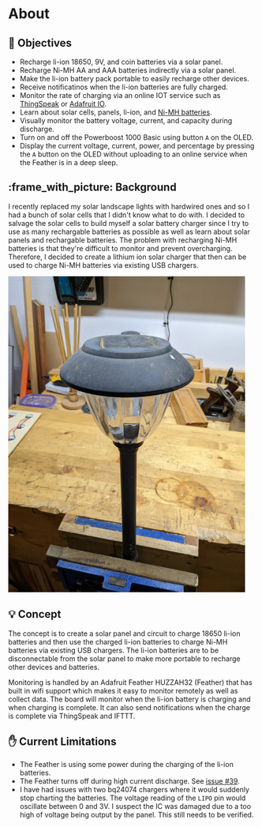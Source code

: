# About

## :goal_net: Objectives

- Recharge li-ion 18650, 9V, and coin batteries via a solar panel.
- Recharge Ni-MH AA and AAA batteries indirectly via a solar panel.
- Make the li-ion battery pack portable to easily recharge other devices.
- Receive notificatinos when the li-ion batteries are fully charged.
- Monitor the rate of charging via an online IOT service such as
  [ThingSpeak][1] or [Adafruit IO][2].
- Learn about solar cells, panels, li-ion, and [Ni-MH batteries][3].
- Visually monitor the battery voltage, current, and capacity during discharge.
- Turn on and off the Powerboost 1000 Basic using button `A` on the OLED.
- Display the current voltage, current, power, and percentage by pressing the
  `A` button on the OLED without uploading to an online service when the
  Feather is in a deep sleep.

## :frame_with_picture: Background

I recently replaced my solar landscape lights with hardwired ones and so I had a
bunch of solar cells that I didn't know what to do with. I decided to salvage
the solar cells to build myself a solar battery charger since I try to use as
many rechargable batteries as possible as well as learn about solar panels and
rechargable batteries. The problem with recharging Ni-MH batteries is that
they're difficult to monitor and prevent overcharging. Therefore, I decided to
create a lithium ion solar charger that then can be used to charge Ni-MH
batteries via existing USB chargers.

<img src="../assets/images/1.jpg" width="480">

## :bulb: Concept

The concept is to create a solar panel and circuit to charge 18650 li-ion
batteries and then use the charged li-ion batteries to charge Ni-MH batteries
via existing USB chargers. The li-ion batteries are to be disconnectable from
the solar panel to make more portable to recharge other devices and batteries.

Monitoring is handled by an Adafruit Feather HUZZAH32 (Feather) that has built in
wifi support which makes it easy to monitor remotely as well as collect data.
The board will monitor when the li-ion battery is charging and when charging is
complete. It can also send notifications when the charge is complete via
ThingSpeak and IFTTT.

## :raised_hand: Current Limitations

- The Feather is using some power during the charging of the li-ion batteries.
- The Feather turns off during high current discharge. See [issue #39][4].
- I have had issues with two bq24074 chargers where it would suddenly stop
  charting the batteries. The voltage reading of the `LIPO` pin would
  oscillate between 0 and 3V. I suspect the IC was damaged due to a too
  high of voltage being output by the panel. This still needs to be
  verified.

[1]: https://thingspeak.com/
[2]: https://io.adafruit.com/
[3]: https://en.wikipedia.org/wiki/Nickel%E2%80%93metal_hydride_battery
[4]: https://github.com/nicholaswilde/solar-battery-charger/issues/39
[5]: https://github.com/nicholaswilde/solar-battery-charger/issues/40
